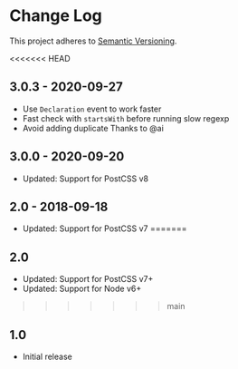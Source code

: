 # Change Log
This project adheres to [Semantic Versioning](http://semver.org/).

<<<<<<< HEAD
## 3.0.3 - 2020-09-27
- Use `Declaration` event to work faster
- Fast check with `startsWith` before running slow regexp
- Avoid adding duplicate
Thanks to @ai

## 3.0.0  - 2020-09-20
* Updated: Support for PostCSS v8

## 2.0 - 2018-09-18
* Updated: Support for PostCSS v7
=======
## 2.0
* Updated: Support for PostCSS v7+
* Updated: Support for Node v6+
>>>>>>> main

## 1.0
* Initial release

